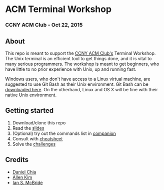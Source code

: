 # ACM Terminal Workshop

### CCNY ACM Club - Oct 22, 2015

## About
This repo is meant to support the [CCNY ACM Club's][acm] Terminal Workshop.
The Unix terminal is an efficient tool to get things done, and it is vital to many serious programmers.
The workshop is meant to get beginners, who have little to no prior experience with Unix, up and running fast.

Windows users, who don't have access to a Linux virtual machine, are suggested to use Git Bash as their Unix environment. Git Bash can be [downloaded here][git]. On the otherhand, Linux and OS X will be fine with their native Unix environment.

## Getting started
1. Download/clone this repo
1. Read the [slides][slides]
1. (Optional) try out the commands list in [companion][companion]
1. Consult with [cheatsheet][cheatsheet]
1. Solve the [challenges][challenges]

## Credits
* [Daniel Chia][dan]
* [Allen Kim][allen]
* [Ian S. McBride][ian]

[acm]: http://ccnyacm.github.io/
[git]: http://git-scm.com/downloads
[slides]: terminal_workshop-slides.pdf
[companion]: companion/companion.sh
[cheatsheet]: terminal_workshop-cheatsheet.pdf
[challenges]: challenges/challenges.md
[dan]: https://github.com/danielcodes
[allen]: https://github.com/ackei
[ian]: https://github.com/ian-s-mcb
